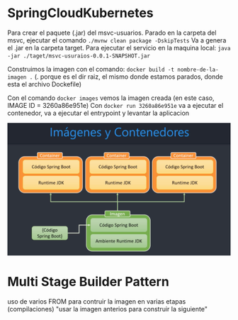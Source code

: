 # SpringCloudKubernetes

Para crear el paquete (.jar) del msvc-usuarios.
Parado en la carpeta del msvc, ejecutar el comando ```./mvnw clean package -DskipTests```
Va a genera el .jar en la carpeta target.
Para ejecutar el servicio en la maquina local: ```java -jar ./taget/msvc-usuraios-0.0.1-SNAPSHOT.jar```

Construimos la imagen con el comando: ```docker build -t nombre-de-la-imagen .```
(. porque es el dir raiz, el mismo donde estamos parados, donde esta el archivo Dockefile)

Con el comando ```docker images``` vemos la imagen creada (en este caso, IMAGE ID = 3260a86e951e)
Con ```docker run 3260a86e951e``` va a ejecutar el contenedor, va a ejecutar el entrypoint y levantar la aplicacion

![img.png](img.png)

# Multi Stage Builder Pattern
uso de varios FROM para contruir la imagen en varias etapas (compilaciones)
"usar la imagen anterios para construir la siguiente"